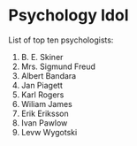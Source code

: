 # Psychology Idol
List of top ten psychologists:

1. B. E. Skiner
1. Mrs. Sigmund Freud
1. Albert Bandara
1. Jan Piagett
1. Karl Rogers
1. Wiliam James
1. Erik Eriksson
1. Ivan Pawlow
1. Levw Wygotski
